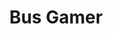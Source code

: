 --- 
title: "Bus Gamer"
publishdate: "2019-8-19T16:48:46+02:00"
src: "https://365manga.net/manga/bus-gamer"
image: "https://data.365manga.net/images/thumbnails/6481-bus-gamer.jpg"
description: "Toki Mishiba, Nobuto Nakajyo, and Kazuo Saitoh are hired to play the Biz Game, a game much like capture the flag, only with company secrets and insane amounts of money involved. At first they think it's a crazy but fun way to get some money, but as the game goes on, they hear stories about mysterious deaths on the news, and recognize the victims as members of the teams they've…"
---